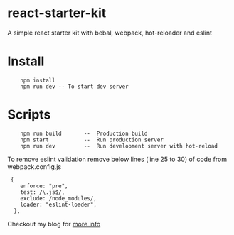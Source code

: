 # react-starter-kit
A simple react starter kit with bebal, webpack, hot-reloader and eslint

# Install
        npm install
        npm run dev -- To start dev server


# Scripts
		npm run build		--  Production build
		npm start			--  Run production server 
		npm run dev		  	--  Run development server with hot-reload




To remove eslint validation remove below lines (line 25 to 30) of code from webpack.config.js

     {
        enforce: "pre",
        test: /\.js$/,
        exclude: /node_modules/,
        loader: "eslint-loader",
      },

Checkout my blog for <a href="http://shabeebk.com/blog/start-with-react/"> more info</a>

